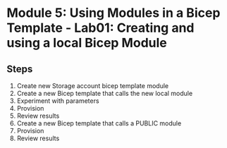 # Module 5: Using Modules in a Bicep Template - Lab01: Creating and using a local Bicep Module

## Steps

1. Create new Storage account bicep template module
2. Create a new Bicep template that calls the new local module
3. Experiment with parameters
4. Provision
5. Review results
6. Create a new Bicep template that calls a PUBLIC module
7. Provision
8. Review results
